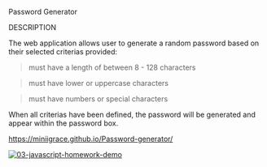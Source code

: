 Password Generator

DESCRIPTION


 The web application allows user to generate a random password based on their selected criterias provided:
 

> must have a length of between 8 - 128 characters

> must have lower or uppercase characters

> must have numbers or special characters


When all criterias have been defined, the password will be generated and appear within the password box.

https://miniigrace.github.io/Password-generator/

[![03-javascript-homework-demo](https://user-images.githubusercontent.com/112984208/197316283-a7092866-c2ea-4086-be25-f24c5315c0ce.png)](https://miniigrace.github.io/Password-generator/)
